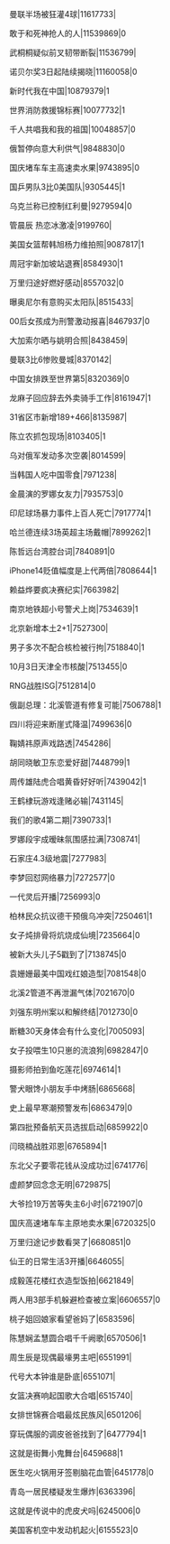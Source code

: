 曼联半场被狂灌4球|11617733|

敢于和死神抢人的人|11539869|0

武桐桐疑似前叉韧带断裂|11536799|

诺贝尔奖3日起陆续揭晓|11160058|0

新时代我在中国|10879379|1

世界消防救援锦标赛|10077732|1

千人共唱我和我的祖国|10048857|0

俄暂停向意大利供气|9848830|0

国庆堵车车主高速卖水果|9743895|0

国乒男队3比0美国队|9305445|1

乌克兰称已控制红利曼|9279594|0

管晨辰 热恋冰激凌|9199760|

美国女篮帮韩旭杨力维拍照|9087817|1

周冠宇新加坡站退赛|8584930|1

万里归途好燃好感动|8557032|0

曝奥尼尔有意购买太阳队|8515433|

00后女孩成为刑警激动报喜|8467937|0

大加索尔晒与姚明合照|8438459|

曼联3比6惨败曼城|8370142|

中国女排跌至世界第5|8320369|0

龙麻子回应辞去外卖骑手工作|8161947|1

31省区市新增189+466|8135987|

陈立农抓包现场|8103405|1

乌对俄军发动多次空袭|8014599|

当韩国人吃中国零食|7971238|

金晨演的罗娜女友力|7935753|0

印尼球场暴力事件上百人死亡|7917774|1

哈兰德连续3场英超主场戴帽|7899262|1

陈哲远台湾腔台词|7840891|0

iPhone14贬值幅度是上代两倍|7808644|1

赖益烨要疯决赛纪实|7663982|

南京地铁超小号警犬上岗|7534639|1

北京新增本土2+1|7527300|

男子多次不配合核检被行拘|7518840|1

10月3日天津全市核酸|7513455|0

RNG战胜ISG|7512814|0

俄副总理：北溪管道有修复可能|7506788|1

四川将迎来断崖式降温|7499636|0

鞠婧祎原声戏路透|7454286|

胡同晓敏卫东恋爱好甜|7448799|1

周传雄陆虎合唱黄昏好好听|7439042|1

王鹤棣玩游戏逢赌必输|7431145|

我们的歌4第二期|7390733|1

罗娜段宇成暧昧氛围感拉满|7308741|

石家庄4.3级地震|7277983|

李梦回怼网络暴力|7272577|0

一代灵后开播|7256993|0

柏林民众抗议德干预俄乌冲突|7250461|1

女子炖排骨将炕烧成仙境|7235664|0

被新大头儿子5戳到了|7138745|0

袁姗姗最美中国戏红娘造型|7081548|0

北溪2管道不再泄漏气体|7021670|0

刘强东明州案以和解终结|7012730|0

断糖30天身体会有什么变化|7005093|

女子投喂生10只崽的流浪狗|6982847|0

摄影师拍到鱼吃莲花|6974614|1

警犬眼馋小朋友手中烤肠|6865668|

史上最早寒潮预警发布|6863479|0

第四批预备航天员选拔启动|6859922|0

闫晓楠战胜邓恩|6765894|1

东北父子要零花钱从没成功过|6741776|

虚颜梦回念念无明|6729875|

大爷捡19万苦等失主6小时|6721907|0

国庆高速堵车车主原地卖水果|6720325|0

万里归途记步数看哭了|6680851|0

仙王的日常生活3开播|6646055|

成毅莲花楼红衣造型饭拍|6621849|

两人用3部手机躲避检查被立案|6606557|0

桃子姐回娘家看望爸妈了|6583596|

陈慧娴孟慧圆合唱千千阙歌|6570506|1

周生辰是现偶最壕男主吧|6551991|

代号大本钟谁是卧底|6551071|

女篮决赛响起国歌大合唱|6515740|

女排世锦赛合唱最炫民族风|6501206|

穿玩偶服的调皮爸爸找到了|6477794|1

这就是街舞小鬼舞台|6459688|1

医生吃火锅用牙签剔脑花血管|6451778|0

青岛一居民楼疑发生爆炸|6363396|

这就是传说中的虎皮犬吗|6245006|0

美国客机空中发动机起火|6155523|0

